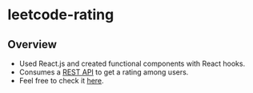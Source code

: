 # leetcode-rating
## Overview
* Used React.js and created functional components with React hooks.
* Consumes a [REST API](https://github.com/Nurtau/leetcode-rating-api) to get a rating among users.
* Feel free to check it [here](https://lcrating.vercel.app).
